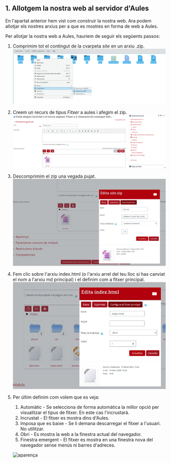 ## 1. Allotgem la nostra web al servidor d'Aules

En l'apartat anterior hem vist com construir la nostra web. Ara podem allotjar els nostres arxius per a que es mostres en forma de web a Aules.

Per allotjar la nostra web a Aules, hauriem de seguir els següents passos:

1. Comprimim tot el contingut de la cvarpeta *site* en un arxiu .zip.
    ![zip](img/zip.png)
2. Creem un recurs de tipus *Fitxer* a aules i afegim el zip.
    ![recurs arxiu](img/crear%20recurs.png)
3.  Descomprimim el zip una vegada pujat.
    ![descomprimir](img/descomprimir.png)
4.  Fem clic sobre l'arxiu index.html (o l'arxiu arrel del teu lloc si has canviat el nom a l'arxiu md principal) i el definim com a fitxer principal.
    ![fitxer principal](img/index.png)
5.  Per últim definim com volem que es veja:
    1.  Automàtic - Se selecciona de forma automàtica la millor opció per visualitzar el tipus de fitxer. En este cas l'incrustarà.
    2.  Incrustat - El fitxer es mostra dins d'Aules.
    3.  Imposa que es baixe - Se li demana descarregar el fitxer a l'usuari. No utilitzar.
    4.  Obri - Es mostra la web a la finestra actual del navegador.
    5.  Finestra emergent - El fitxer es mostra en una finestra nova del navegador sense menús ni barres d'adreces.

    ![aparença](img/aparença.png)